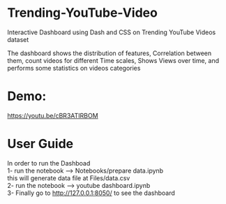 # Trending-YouTube-Video
Interactive Dashboard using Dash and CSS on Trending YouTube Videos dataset

The dashboard shows the distribution of features, Correlation between them, count videos for different Time scales, Shows Views over time, and performs some statistics on videos categories

# Demo: 

https://youtu.be/cBR3ATIRBOM

# User Guide
In order to run the Dashboad <br>
1- run the notebook  --> Notebooks/prepare data.ipynb <br>
this will generate data file at Files/data.csv <br>
2- run the notebook  --> youtube dashboard.ipynb <br>
3- Finally go to http://127.0.0.1:8050/ to see the dashboard <br>
